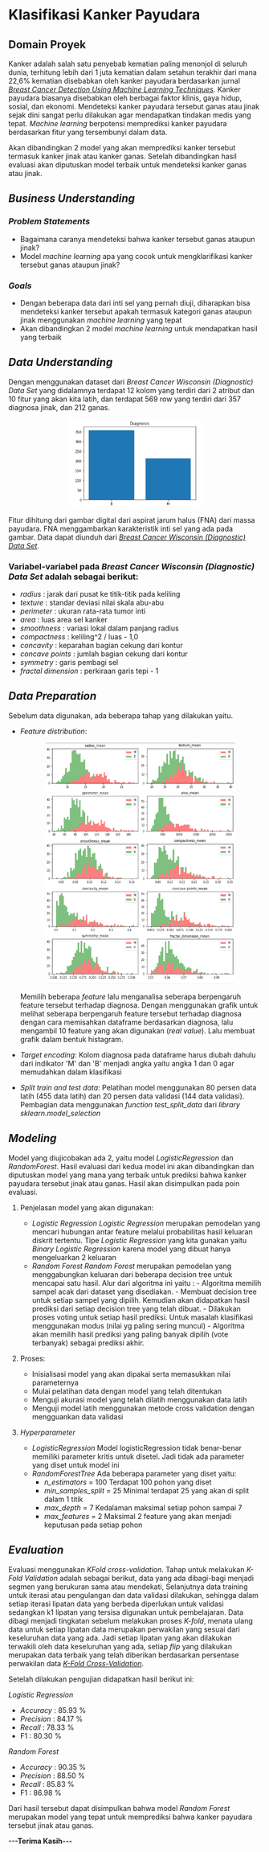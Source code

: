# Klasifikasi Kanker Payudara

## Domain Proyek
Kanker adalah salah satu penyebab kematian paling menonjol di seluruh dunia, terhitung lebih dari 1 juta kematian dalam setahun terakhir dari mana 22,6% kematian disebabkan oleh kanker payudara berdasarkan jurnal [*Breast Cancer Detection Using Machine Learning Techniques*](https://www.researchgate.net/publication/361024112_Breast_Cancer_Detection_Using_Machine_Learning_Techniques). Kanker payudara biasanya disebabkan oleh berbagai faktor klinis, gaya hidup, sosial, dan ekonomi. Mendeteksi kanker payudara tersebut ganas atau jinak sejak dini sangat perlu dilakukan agar mendapatkan tindakan medis yang tepat. *Machine learning* berpotensi memprediksi kanker payudara berdasarkan fitur yang tersembunyi dalam data.

Akan dibandingkan 2 model yang akan memprediksi kanker tersebut termasuk kanker jinak atau kanker ganas. Setelah dibandingkan hasil evaluasi akan diputuskan model terbaik untuk mendeteksi kanker ganas atau jinak.

## *Business Understanding*


### *Problem Statements*

- Bagaimana caranya mendeteksi bahwa kanker tersebut ganas ataupun jinak?
- Model *machine learning* apa yang cocok untuk mengklarifikasi kanker tersebut ganas ataupun jinak?

### *Goals*

- Dengan beberapa data dari inti sel yang pernah diuji, diharapkan bisa mendeteksi kanker tersebut apakah termasuk kategori ganas ataupun jinak menggunakan *machine learning* yang tepat
- Akan dibandingkan 2 model *machine learning* untuk mendapatkan hasil yang terbaik


## *Data Understanding*
Dengan menggunakan dataset dari *Breast Cancer Wisconsin (Diagnostic) Data Set* yang didalamnya terdapat 12 kolom yang terdiri dari 2 atribut dan 10 fitur yang akan kita latih, dan terdapat 569 row yang terdiri dari 357 diagnosa jinak, dan 212 ganas.

<p align="center">
<img  src="jinakganas.png">
</p>

Fitur dihitung dari gambar digital dari aspirat jarum halus (FNA) dari massa payudara. FNA menggambarkan karakteristik inti sel yang ada pada gambar. Data dapat diunduh dari [*Breast Cancer Wisconsin (Diagnostic) Data Set*](https://archive.ics.uci.edu/ml/datasets/Breast+Cancer+Wisconsin+%28Diagnostic%29).



### Variabel-variabel pada *Breast Cancer Wisconsin (Diagnostic) Data Set* adalah sebagai berikut:
- *radius* : jarak dari pusat ke titik-titik pada keliling
- *texture* : standar deviasi nilai skala abu-abu
- *perimeter* : ukuran rata-rata tumor inti
- *area* : luas area sel kanker
- *smoothness* : variasi lokal dalam panjang radius
- *compactness* : keliling^2 / luas - 1,0
- *concavity* : keparahan bagian cekung dari kontur
- *concave points* : jumlah bagian cekung dari kontur
- *symmetry* : garis pembagi sel
- *fractal dimension* : perkiraan garis tepi - 1

## *Data Preparation*
Sebelum data digunakan, ada beberapa tahap yang dilakukan yaitu.

- *Feature distribution*:
   
   <p align="center">
    <img  src="Featuredistribution.png">
   </p>
   
    Memilih beberapa *feature* lalu menganalisa seberapa berpengaruh feature tersebut terhadap diagnosa. Dengan menggunakan grafik untuk melihat seberapa berpengaruh feature tersebut terhadap diagnosa dengan cara memisahkan dataframe berdasarkan diagnosa, lalu mengambil 10 feature yang akan digunakan (*real value*). Lalu membuat grafik dalam bentuk histagram. 
- *Target encoding*:
    Kolom diagnosa pada dataframe harus diubah dahulu dari indikator 'M' dan 'B' menjadi angka yaitu angka 1 dan 0 agar memudahkan dalam klasifikasi
- *Split train and test data*:
   Pelatihan model menggunakan 80 persen data latih (455 data latih) dan 20 persen data validasi (144 data validasi). Pembagian data menggunakan *function test_split_data* dari *library sklearn.model_selection*

## *Modeling*
Model yang diujicobakan ada 2, yaitu model *LogisticRegression* dan *RandomForest*. Hasil evaluasi dari kedua model ini akan dibandingkan dan diputuskan model yang mana yang terbaik untuk prediksi bahwa kanker payudara tersebut jinak atau ganas. Hasil akan disimpulkan pada poin evaluasi.
1. Penjelasan model yang akan digunakan:
    - *Logistic Regression*
        *Logistic Regression* merupakan pemodelan yang mencari hubungan antar feature melalui probabilitas hasil keluaran diskrit tertentu. Tipe *Logistic Regression* yang kita gunakan yaitu *Binary Logistic Regression* karena model yang dibuat hanya mengeluarkan 2 keluaran
    - *Random Forest* 
        *Random Forest* merupakan pemodelan yang menggabungkan keluaran dari beberapa decision tree untuk mencapai satu hasil. Alur dari algoritma ini yaitu :
            - Algoritma memilih sampel acak dari dataset yang disediakan.
            - Membuat decision tree untuk setiap sampel yang dipilih. Kemudian akan didapatkan hasil prediksi dari setiap decision tree yang telah dibuat.
            - Dilakukan proses voting untuk setiap hasil prediksi. Untuk masalah klasifikasi menggunakan modus (nilai yg paling sering muncul)
            - Algoritma akan memilih hasil prediksi yang paling banyak dipilih (vote terbanyak) sebagai prediksi akhir.
2. Proses:
    - Inisialisasi model yang akan dipakai serta memasukkan nilai parameternya
    - Mulai pelatihan data dengan model yang telah ditentukan
    - Menguji akurasi model yang telah dilatih menggunakan data latih
    - Menguji model latih menggunakan metode cross validation dengan mengguankan data validasi

3. *Hyperparameter*
    - *LogisticRegression*
        Model logisticRegression tidak benar-benar memiliki parameter kritis untuk disetel. Jadi tidak ada parameter yang diset untuk model ini
    - *RandomForestTree*
        Ada beberapa parameter yang diset yaitu:
        - *n_estimators* = 100
            Terdapat 100 pohon yang diset
        - *min_samples_split* = 25 
            Minimal terdapat 25 yang akan di split dalam 1 titik
        - *max_depth* = 7
            Kedalaman maksimal setiap pohon sampai 7
        - *max_features* = 2
            Maksimal 2 feature yang akan menjadi keputusan pada setiap pohon 

## *Evaluation*
Evaluasi menggunakan *KFold cross-validation*. Tahap untuk melakukan *K-Fold Validation* adalah sebagai berikut, data yang ada dibagi-bagi menjadi segmen yang berukuran sama atau mendekati, Selanjutnya data training untuk iterasi atau pengulangan dan data validasi dilakukan, sehingga dalam setiap iterasi lipatan data yang berbeda diperlukan untuk validasi sedangkan k1 lipatan yang tersisa digunakan untuk pembelajaran. Data dibagi menjadi tingkatan sebelum melakukan proses *K-fold*, menata ulang data untuk setiap lipatan data merupakan perwakilan yang sesuai dari keseluruhan data yang ada. Jadi setiap lipatan yang akan dilakukan terwakili oleh data keseluruhan yang ada, setiap *flip* yang dilakukan merupakan data terbaik yang telah diberikan berdasarkan persentase perwakilan data [*K-Fold Cross-Validation*](https://sis.binus.ac.id/2022/06/22/k-fold-cross-validation/).

Setelah dilakukan pengujian didapatkan hasil berikut ini:

*Logistic Regression*

- *Accuracy* : 85.93 %
- *Precision* : 84.17 %
- *Recall* : 78.33 %
- F1 : 80.30 %

*Random Forest*

- *Accuracy* : 90.35 %
- *Precision* : 88.50 %
- *Recall* : 85.83 %
- F1 : 86.98 %

Dari hasil tersebut dapat disimpulkan bahwa model *Random Forest* merupakan model yang tepat untuk memprediksi bahwa kanker payudara tersebut jinak atau ganas.

**---Terima Kasih---**

